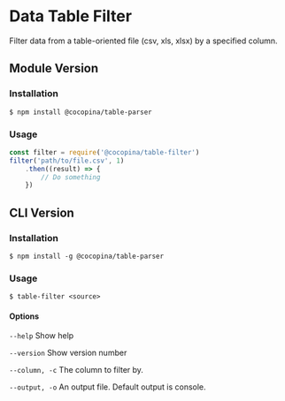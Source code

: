 # Data Table Filter

Filter data from a table-oriented file (csv, xls, xlsx) by a specified column.

## Module Version

### Installation
```shell
$ npm install @cocopina/table-parser
```

### Usage
```js
const filter = require('@cocopina/table-filter')
filter('path/to/file.csv', 1)
	.then((result) => {
		// Do something
	})
```

## CLI Version

### Installation

```shell
$ npm install -g @cocopina/table-parser
```

### Usage

```shell
$ table-filter <source>
```

#### Options
`--help`  Show help

`--version`     Show version number

`--column, -c`  The column to filter by.

`--output, -o`  An output file. Default output is console.

